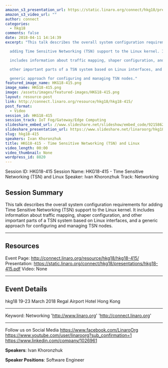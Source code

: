 ```yaml
---
amazon_s3_presentation_url: https://static.linaro.org/connect/hkg18/presentations/hkg18-415.pdf
amazon_s3_video_url: ""
author: connect
categories:
  - hkg18
comments: false
date: 2018-04-11 14:14:39
excerpt: "This talk describes the overall system configuration requirements for

  adding Time Sensitive Networking (TSN) support to the Linux kernel. It

  includes information about traffic mapping, shaper configuration, and

  other important parts of a TSN system based on Linux interfaces, and a

  generic approach for configuring and managing TSN nodes."
featured_image_name: HKG18-415.png
image_name: HKG18-415.png
image: /assets/images/featured-images/HKG18-415.png
layout: resource-post
link: http://connect.linaro.org/resource/hkg18/hkg18-415/
post_format:
  - Video
session_id: HKG18-415
session_track: IoT Fog/Gateway/Edge Computing
slideshare_embed_url: //www.slideshare.net/slideshow/embed_code/92158620
slideshare_presentation_url: https://www.slideshare.net/linaroorg/hkg18415-time-sensitive-networking-tsn-and-linux
slug: hkg18-415
speakers: Ivan Khoronzhuk
title: HKG18-415 - Time Sensitive Networking (TSN) and Linux
video_length: 00:00
video_thumbnail: None
wordpress_id: 8820
---
```


Session ID: HKG18-415
Session Name: HKG18-415 - Time Sensitive Networking (TSN) and Linux
Speaker: Ivan Khoronzhuk
Track: Networking

## Session Summary

This talk describes the overall system configuration requirements for
adding Time Sensitive Networking (TSN) support to the Linux kernel. It
includes information about traffic mapping, shaper configuration, and
other important parts of a TSN system based on Linux interfaces, and a
generic approach for configuring and managing TSN nodes.

---

## Resources

Event Page: http://connect.linaro.org/resource/hkg18/hkg18-415/
Presentation: https://static.linaro.org/connect/hkg18/presentations/hkg18-415.pdf
Video: None

---

## Event Details

hkg18
19-23 March 2018
Regal Airport Hotel Hong Kong

---

Keyword: Networking
'http://www.linaro.org'
'http://connect.linaro.org'

---

Follow us on Social Media
https://www.facebook.com/LinaroOrg
https://www.youtube.com/user/linaroorg?sub_confirmation=1
https://www.linkedin.com/company/1026961

**Speakers**: Ivan Khoronzhuk

**Speaker Positions**: Software Engineer

